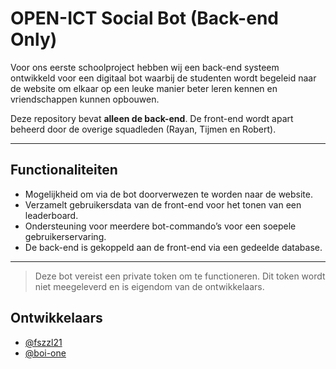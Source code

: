 # OPEN-ICT Social Bot (Back-end Only)

Voor ons eerste schoolproject hebben wij een back-end systeem ontwikkeld voor een digitaal bot waarbij de studenten wordt begeleid naar de website om elkaar op een leuke manier beter leren kennen en vriendschappen kunnen opbouwen.

Deze repository bevat **alleen de back-end**. De front-end wordt apart beheerd door de overige squadleden (Rayan, Tijmen en Robert).

---

## Functionaliteiten

- Mogelijkheid om via de bot doorverwezen te worden naar de website.
- Verzamelt gebruikersdata van de front-end voor het tonen van een leaderboard.
- Ondersteuning voor meerdere bot-commando’s voor een soepele gebruikerservaring.
- De back-end is gekoppeld aan de front-end via een gedeelde database.

---

> Deze bot vereist een private token om te functioneren. Dit token wordt niet meegeleverd en is eigendom van de ontwikkelaars.

## Ontwikkelaars
- [@fszzl21](https://www.github.com/fszzl21)
- [@boi-one](https://github.com/boi-one)
